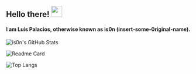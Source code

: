 ## Hello there! <img src="https://raw.githubusercontent.com/vatsa287/vatsa287/master/assets/Hi.gif?raw=true" width="30px">

#### I am Luis Palacios, otherwise known as is0n (insert-some-0riginal-name).

![is0n's GitHub Stats](https://github-readme-stats.vercel.app/api?username=is0n&show_icons=true&theme=nord)

![Readme Card](https://github-readme-stats.vercel.app/api/pin/?username=is0n&repo=fm-nvim&theme=nord)

![Top Langs](https://github-readme-stats.vercel.app/api/top-langs/?username=is0n&layout=compact&theme=nord)
